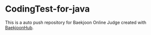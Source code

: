 # CodingTest-for-java
This is a auto push repository for Baekjoon Online Judge created with [BaekjoonHub](https://github.com/BaekjoonHub/BaekjoonHub).
